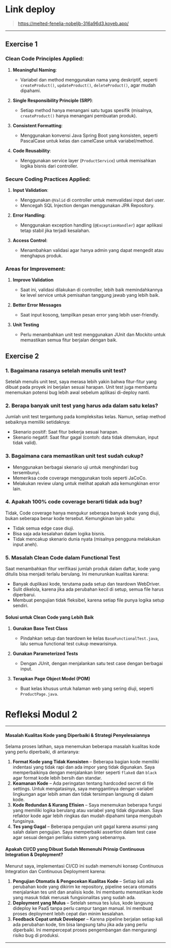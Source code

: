 # Link deploy
> https://melted-fenelia-nobeljb-316a96d3.koyeb.app/
---
## Exercise 1

### Clean Code Principles Applied:
1. **Meaningful Naming**:
    - Variabel dan method menggunakan nama yang deskriptif, seperti `createProduct()`, `updateProduct()`, `deleteProduct()`, agar mudah dipahami.

2. **Single Responsibility Principle (SRP)**:
    - Setiap method hanya menangani satu tugas spesifik (misalnya, `createProduct()` hanya menangani pembuatan produk).

3. **Consistent Formatting**:
    - Menggunakan konvensi Java Spring Boot yang konsisten, seperti PascalCase untuk kelas dan camelCase untuk variabel/method.

4. **Code Reusability**:
    - Menggunakan service layer (`ProductService`) untuk memisahkan logika bisnis dari controller.

### Secure Coding Practices Applied:
1. **Input Validation**:
    - Menggunakan `@Valid` di controller untuk memvalidasi input dari user.
    - Mencegah SQL Injection dengan menggunakan JPA Repository.

2. **Error Handling**:
    - Menggunakan exception handling (`@ExceptionHandler`) agar aplikasi tetap stabil jika terjadi kesalahan.

3. **Access Control**:
    - Menambahkan validasi agar hanya admin yang dapat mengedit atau menghapus produk.

### Areas for Improvement:
1. **Improve Validation**
    - Saat ini, validasi dilakukan di controller, lebih baik memindahkannya ke level service untuk pemisahan tanggung jawab yang lebih baik.

2. **Better Error Messages**
    - Saat input kosong, tampilkan pesan error yang lebih user-friendly.

3. **Unit Testing**
    - Perlu menambahkan unit test menggunakan JUnit dan Mockito untuk memastikan semua fitur berjalan dengan baik.

##  Exercise 2

### 1. Bagaimana rasanya setelah menulis unit test?
Setelah menulis unit test, saya merasa lebih yakin bahwa fitur-fitur yang dibuat pada proyek ini berjalan sesuai harapan. Unit test juga membantu menemukan potensi bug lebih awal sebelum aplikasi di-deploy nanti.

### 2. Berapa banyak unit test yang harus ada dalam satu kelas?
Jumlah unit test tergantung pada kompleksitas kelas. Namun, setiap method sebaiknya memiliki setidaknya:
- Skenario positif: Saat fitur bekerja sesuai harapan.
- Skenario negatif: Saat fitur gagal (contoh: data tidak ditemukan, input tidak valid).

### 3. Bagaimana cara memastikan unit test sudah cukup?
- Menggunakan berbagai skenario uji untuk menghindari bug tersembunyi.
- Memeriksa code coverage menggunakan tools seperti JaCoCo.
- Melakukan review ulang untuk melihat apakah ada kemungkinan error lain.

### 4. Apakah 100% code coverage berarti tidak ada bug?
Tidak, Code coverage hanya mengukur seberapa banyak kode yang diuji, bukan seberapa benar kode tersebut. Kemungkinan lain yaitu:
- Tidak semua edge case diuji.
- Bisa saja ada kesalahan dalam logika bisnis.
- Tidak mencakup skenario dunia nyata (misalnya pengguna melakukan input aneh).

### 5. Masalah Clean Code dalam Functional Test
Saat menambahkan fitur verifikasi jumlah produk dalam daftar, kode yang ditulis bisa menjadi terlalu berulang. Ini menurunkan kualitas karena:
- Banyak duplikasi kode, terutama pada setup dan teardown WebDriver.
- Sulit dikelola, karena jika ada perubahan kecil di setup, semua file harus diperbarui.
- Membuat pengujian tidak fleksibel, karena setiap file punya logika setup sendiri.

#### **Solusi untuk Clean Code yang Lebih Baik**
1. **Gunakan Base Test Class**
    - Pindahkan setup dan teardown ke kelas `BaseFunctionalTest.java`, lalu semua functional test cukup mewarisinya.

2. **Gunakan Parameterized Tests**
    - Dengan JUnit, dengan menjalankan satu test case dengan berbagai input.

3. **Terapkan Page Object Model (POM)**
    - Buat kelas khusus untuk halaman web yang sering diuji, seperti `ProductPage.java`.

# **Refleksi Modul 2**

---

#### **Masalah Kualitas Kode yang Diperbaiki & Strategi Penyelesaiannya**
Selama proses latihan, saya menemukan beberapa masalah kualitas kode yang perlu diperbaiki, di antaranya:

1. **Format Kode yang Tidak Konsisten** – Beberapa bagian kode memiliki indentasi yang tidak rapi dan ada impor yang tidak digunakan. Saya memperbaikinya dengan menjalankan linter seperti `flake8` dan `black` agar format kode lebih bersih dan standar.
2. **Keamanan Kode** – Ada peringatan tentang hardcoded secret di file settings. Untuk mengatasinya, saya menggantinya dengan variabel lingkungan agar lebih aman dan tidak tersimpan langsung di dalam kode.
3. **Kode Redundan & Kurang Efisien** – Saya menemukan beberapa fungsi yang memiliki logika berulang atau variabel yang tidak digunakan. Saya refaktor kode agar lebih ringkas dan mudah dipahami tanpa mengubah fungsinya.
4. **Tes yang Gagal** – Beberapa pengujian unit gagal karena asumsi yang salah dalam pengujian. Saya memperbaiki assertion dalam test case agar sesuai dengan perilaku sistem yang sebenarnya.

#### **Apakah CI/CD yang Dibuat Sudah Memenuhi Prinsip Continuous Integration & Deployment?**
Menurut saya, implementasi CI/CD ini sudah memenuhi konsep Continuous Integration dan Continuous Deployment karena:

1. **Pengujian Otomatis & Pengecekan Kualitas Kode** – Setiap kali ada perubahan kode yang dikirim ke repository, pipeline secara otomatis menjalankan tes unit dan analisis kode. Ini membantu memastikan kode yang masuk tidak merusak fungsionalitas yang sudah ada.
2. **Deployment yang Mulus** – Setelah semua tes lulus, kode langsung dideploy ke PaaS tanpa perlu campur tangan manual. Ini membuat proses deployment lebih cepat dan minim kesalahan.
3. **Feedback Cepat untuk Developer** – Karena pipeline berjalan setiap kali ada perubahan kode, tim bisa langsung tahu jika ada yang perlu diperbaiki. Ini mempercepat proses pengembangan dan mengurangi risiko bug di produksi.

---
